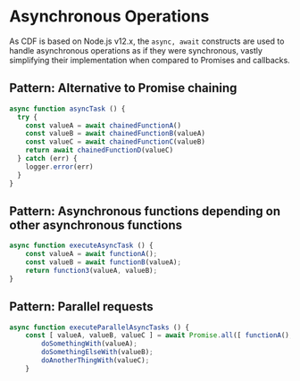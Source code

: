 # Asynchronous Operations

As CDF is based on Node.js v12.x, the `async, await` constructs are used to handle asynchronous operations as if they were synchronous, vastly simplifying their implementation when compared to Promises and callbacks.

## Pattern:  Alternative to Promise chaining

```javascript
async function asyncTask () {
  try {
    const valueA = await chainedFunctionA()
    const valueB = await chainedFunctionB(valueA)
    const valueC = await chainedFunctionC(valueB)
    return await chainedFunctionD(valueC)
  } catch (err) {
    logger.error(err)
  }
}
```

## Pattern:  Asynchronous functions depending on other asynchronous functions

```javascript
async function executeAsyncTask () {
    const valueA = await functionA();
    const valueB = await functionB(valueA);
    return function3(valueA, valueB);
}
```

## Pattern:  Parallel requests

```javascript
async function executeParallelAsyncTasks () {
    const [ valueA, valueB, valueC ] = await Promise.all([ functionA(), functionB(), functionC() ])
        doSomethingWith(valueA);
        doSomethingElseWith(valueB);
        doAnotherThingWith(valueC);
    }
```